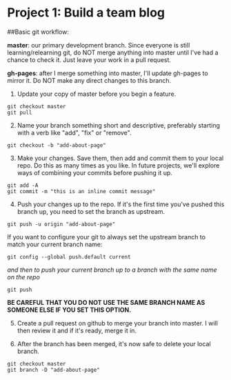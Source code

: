 # Project 1: Build a team blog

##Basic git workflow:

**master**: our primary development branch. Since everyone is still learning/relearning git, do NOT merge anything into master until I've had a chance to check it. Just leave your work in a pull request.

**gh-pages**: after I merge something into master, I'll update gh-pages to mirror it. Do NOT make any direct changes to this branch.

1. Update your copy of master before you begin a feature.

```
git checkout master
git pull
```

2. Name your branch something short and descriptive, preferably starting with a verb like "add", "fix" or "remove".

```
git checkout -b "add-about-page"
```

3. Make your changes. Save them, then add and commit them to your local repo. Do this as many times as you like. In future projects, we'll explore ways of combining your commits before pushing it up.

```
git add -A
git commit -m "this is an inline commit message"
```

4. Push your changes up to the repo. If it's the first time you've pushed this branch up, you need to set the branch as upstream.

```
git push -u origin "add-about-page"
```

If you want to configure your git to always set the upstream branch to match your current branch name:

```
git config --global push.default current
```

*and then to push your current branch up to a branch with the same name on the repo*

```
git push
```

**BE CAREFUL THAT YOU DO NOT USE THE SAME BRANCH NAME AS SOMEONE ELSE IF YOU SET THIS OPTION.**

5. Create a pull request on github to merge your branch into master. I will then review it and if it's ready, merge it in.

6. After the branch has been merged, it's now safe to delete your local branch.

```
git checkout master
git branch -D "add-about-page"
```
